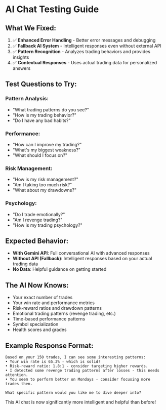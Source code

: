 # AI Chat Testing Guide

## What We Fixed:
1. ✅ **Enhanced Error Handling** - Better error messages and debugging
2. ✅ **Fallback AI System** - Intelligent responses even without external API
3. ✅ **Pattern Recognition** - Analyzes trading behaviors and provides insights
4. ✅ **Contextual Responses** - Uses actual trading data for personalized answers

## Test Questions to Try:

### Pattern Analysis:
- "What trading patterns do you see?"
- "How is my trading behavior?"
- "Do I have any bad habits?"

### Performance:
- "How can I improve my trading?"
- "What's my biggest weakness?"
- "What should I focus on?"

### Risk Management:
- "How is my risk management?"
- "Am I taking too much risk?"
- "What about my drawdowns?"

### Psychology:
- "Do I trade emotionally?"
- "Am I revenge trading?"
- "How is my trading psychology?"

## Expected Behavior:
- **With Gemini API**: Full conversational AI with advanced responses
- **Without API (Fallback)**: Intelligent responses based on your actual trading data
- **No Data**: Helpful guidance on getting started

## The AI Now Knows:
- Your exact number of trades
- Your win rate and performance metrics
- Risk-reward ratios and drawdown patterns
- Emotional trading patterns (revenge trading, etc.)
- Time-based performance patterns
- Symbol specialization
- Health scores and grades

## Example Response Format:
```
Based on your 150 trades, I can see some interesting patterns:
• Your win rate is 65.3% - which is solid!
• Risk-reward ratio: 1.8:1 - consider targeting higher rewards.
• I detected some revenge trading patterns after losses - this needs attention.
• You seem to perform better on Mondays - consider focusing more trades then.

What specific pattern would you like me to dive deeper into?
```

This AI chat is now significantly more intelligent and helpful than before!
